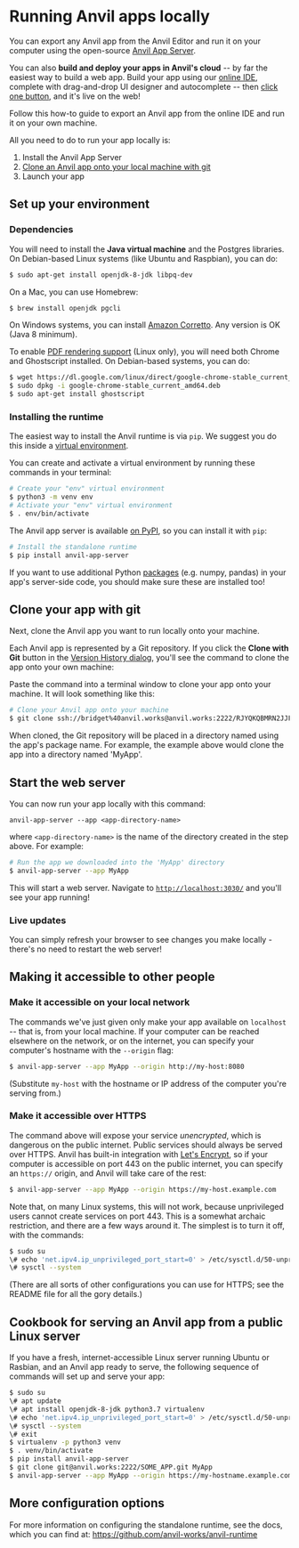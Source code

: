 # Running Anvil apps locally

You can export any Anvil app from the Anvil Editor and run it on your computer using the open-source [Anvil App Server](https://github.com/anvil-works/anvil-runtime). 

You can also **build and deploy your apps in Anvil's cloud** -- by far the easiest way to build a web app. Build your app using our [online IDE](https://anvil.works), complete with drag-and-drop UI designer and autocomplete -- then [click one button](https://anvil.works/docs/deployment), and it's live on the web!

Follow this how-to guide to export an Anvil app from the online IDE and run it on your own machine.

All you need to do to run your app locally is:

1. Install the Anvil App Server
2. [Clone an Anvil app onto your local machine with git](https://anvil.works/docs/version-control/git)
3. Launch your app

## Set up your environment

### Dependencies

You will need to install the **Java virtual machine** and the Postgres libraries. On Debian-based Linux systems (like Ubuntu and Raspbian), you can do:

```bash
$ sudo apt-get install openjdk-8-jdk libpq-dev
```

On a Mac, you can use Homebrew:
```bash
$ brew install openjdk pgcli
```

On Windows systems, you can install [Amazon Corretto](https://aws.amazon.com/corretto/). Any version is OK (Java 8 minimum).

To enable [PDF rendering support](https://anvil.works/docs/working-with-files/creating-pdf-files) (Linux only), you will need both Chrome and Ghostscript installed. On Debian-based systems, you can do:

```bash
$ wget https://dl.google.com/linux/direct/google-chrome-stable_current_amd64.deb
$ sudo dpkg -i google-chrome-stable_current_amd64.deb
$ sudo apt-get install ghostscript
```


### Installing the runtime

The easiest way to install the Anvil runtime is via `pip`. We suggest you do this inside a [virtual environment](https://docs.python.org/3/library/venv.html).

You can create and activate a virtual environment by running these commands in your terminal:

```bash
# Create your "env" virtual environment
$ python3 -m venv env
# Activate your "env" virtual environment
$ . env/bin/activate
```

The Anvil app server is available [on PyPI](https://pypi.org/project/anvil-app-server), so you can install it with `pip`:

```bash
# Install the standalone runtime
$ pip install anvil-app-server
```

<!--{{<notice alert>}}-->
If you want to use additional Python [packages](https://anvil.works/docs/server/packages) (e.g. numpy, pandas) in your app's server-side code, you should make sure these are installed too!
<!--{{</notice>}}-->

## Clone your app with git

Next, clone the Anvil app you want to run locally onto your machine. 

Each Anvil app is represented by a Git repository. If you click the **Clone with Git** button in the [Version History dialog](https://anvil.works/docs/version-control), you'll see the command to clone the app onto your own machine:

<!-- {{<figure src="img/git-clone.png" alt="The Clone With Git dialog, with a box to copy your SSH public key into." narrow="true">}}
 -->
Paste the command into a terminal window to clone your app onto your machine. It will look something like this:

```bash
# Clone your Anvil app onto your machine
$ git clone ssh://bridget%40anvil.works@anvil.works:2222/RJYQKQBMRN2JJF6U.git MyApp
```

When cloned, the Git repository will be placed in a directory named using the app's package name. For example, the example above would clone the app into a directory named 'MyApp'.

## Start the web server

You can now run your app locally with this command:

`anvil-app-server --app <app-directory-name>`

where `<app-directory-name>` is the name of the directory created in the step above. For example:

```bash
# Run the app we downloaded into the 'MyApp' directory
$ anvil-app-server --app MyApp
```

This will start a web server. Navigate to [`http://localhost:3030/`](http://localhost:3030/) and you'll see your app running!

### Live updates

You can simply refresh your browser to see changes you make locally - there's no need to restart the web server!

## Making it accessible to other people

### Make it accessible on your local network

The commands we've just given only make your app available on `localhost` -- that is, from your local machine. If your computer can be reached elsewhere on the network, or on the internet, you can specify your computer's hostname with the `--origin` flag:

```bash
$ anvil-app-server --app MyApp --origin http://my-host:8080
```

(Substitute `my-host` with the hostname or IP address of the computer you're serving from.)


### Make it accessible over HTTPS

The command above will expose your service _unencrypted_, which is dangerous on the public internet. Public services should always be served over HTTPS. Anvil has built-in integration with [Let's Encrypt](https://letsencrypt.org), so if your computer is accessible on port 443 on the public internet, you can specify an `https://` origin, and Anvil will take care of the rest:

```bash
$ anvil-app-server --app MyApp --origin https://my-host.example.com
```

Note that, on many Linux systems, this will not work, because unprivileged users cannot create services on port 443. This is a somewhat archaic restriction, and there are a few ways around it. The simplest is to turn it off, with the commands:

```bash
$ sudo su
\# echo 'net.ipv4.ip_unprivileged_port_start=0' > /etc/sysctl.d/50-unprivileged-ports.conf
\# sysctl --system
```

(There are all sorts of other configurations you can use for HTTPS; see the README file for all the gory details.)

## Cookbook for serving an Anvil app from a public Linux server

If you have a fresh, internet-accessible Linux server running Ubuntu or Rasbian, and an Anvil app ready to serve, the following sequence of commands will set up and serve your app:

```bash
$ sudo su
\# apt update
\# apt install openjdk-8-jdk python3.7 virtualenv
\# echo 'net.ipv4.ip_unprivileged_port_start=0' > /etc/sysctl.d/50-unprivileged-ports.conf
\# sysctl --system
\# exit
$ virtualenv -p python3 venv
$ . venv/bin/activate
$ pip install anvil-app-server
$ git clone git@anvil.works:2222/SOME_APP.git MyApp
$ anvil-app-server --app MyApp --origin https://my-hostname.example.com
```


## More configuration options

For more information on configuring the standalone runtime, see the docs, which you can find at: https://github.com/anvil-works/anvil-runtime
